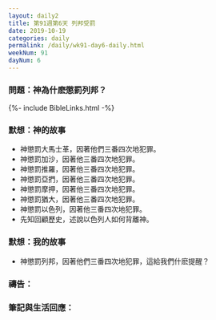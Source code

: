 ```yaml
---
layout: daily2
title: 第91週第6天 列邦受罰
date: 2019-10-19
categories: daily
permalink: /daily/wk91-day6-daily.html
weekNum: 91
dayNum: 6
---
```


### 問題：神為什麽懲罰列邦？

{%- include BibleLinks.html -%}

### 默想：神的故事
+ 神懲罰大馬士革，因著他們三番四次地犯罪。
+ 神懲罰加沙，因著他三番四次地犯罪。
+ 神懲罰推羅，因著他三番四次地犯罪。
+ 神懲罰亞捫，因著他三番四次地犯罪。
+ 神懲罰摩押，因著他三番四次地犯罪。
+ 神懲罰猶大，因著他三番四次地犯罪。
+ 神懲罰以色列，因著他三番四次地犯罪。
+ 先知回顧歷史，述說以色列人如何背離神。

### 默想：我的故事
+ 神懲罰列邦，因著他們三番四次地犯罪，這給我們什麽提醒？

### 禱告：

### 筆記與生活回應：